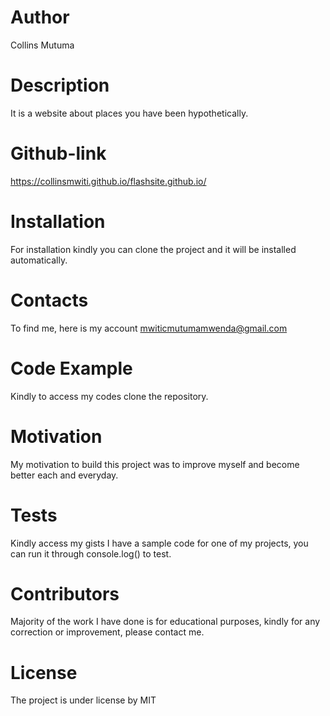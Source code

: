 # Author
Collins Mutuma

# Description
It is a website about places you have been hypothetically.

# Github-link
https://collinsmwiti.github.io/flashsite.github.io/

# Installation
For installation kindly you can clone the project and it will be installed automatically.

# Contacts
To find me, here is my account mwiticmutumamwenda@gmail.com

# Code Example
Kindly to access my codes clone the repository.

# Motivation
My motivation to build this project was to improve myself and become better each and everyday.

# Tests
Kindly access my gists I have a sample code for one of my projects, you can run it through console.log() to test.

# Contributors
Majority of the work I have done is for educational purposes, kindly for any correction or improvement, please contact me.

# License
The project is under license by MIT
